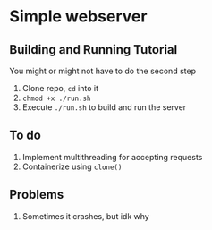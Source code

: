 # Simple webserver
## Building and Running Tutorial
You might or might not have to do the second step
1. Clone repo, `cd` into it
2. `chmod +x ./run.sh`
3. Execute `./run.sh` to build and run the server

## To do
1. Implement multithreading for accepting requests
2. Containerize using `clone()`

## Problems
1. Sometimes it crashes, but idk why
